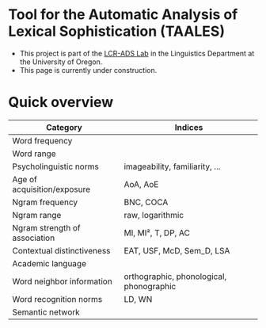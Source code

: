 
# Tool for the Automatic Analysis of Lexical Sophistication (TAALES)

- This project is part of the [LCR-ADS Lab](https://lcr-ads-lab.github.io/LCR-ADS-Home/) in the Linguistics Department at the University of Oregon.  
- This page is currently under construction.

# Quick overview

| Category                                    | Indices                                 |
|---------------------------------------------|-----------------------------------------|
| Word frequency                              |                                         |
| Word range                                  |                                         |
| Psycholinguistic norms                      | imageability, familiarity, ...          |
| Age of acquisition/exposure                 | AoA, AoE                                |
| Ngram frequency                             | BNC, COCA                               |
| Ngram range                                 | raw, logarithmic                        |
| Ngram strength of association               | MI, MI², T, DP, AC                      |
| Contextual distinctiveness                  | EAT, USF, McD, Sem_D, LSA               |
| Academic language                           |                                         |
| Word neighbor information                   | orthographic, phonological, phonographic|
| Word recognition norms                      | LD, WN                                  |
| Semantic network                            |                                         |
